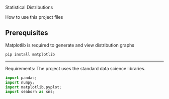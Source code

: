 Statistical Distributions

<!-- Function to add Histogram : Created by Priya: 13-04-21 -->

How to use this project files

Prerequisites
-------------
Matplotlib is required to generate and view distribution graphs

```
pip install matplotlib

```
---
Requirements:
The project uses the standard data science libraries.

```python libraries
import pandas;
import numpy;
import matplotlib.pyplot;
import seaborn as sns;
```

